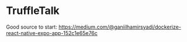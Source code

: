 # TruffleTalk
Good source to start: https://medium.com/@ganiilhamirsyadi/dockerize-react-native-expo-app-152c1e65e76c
